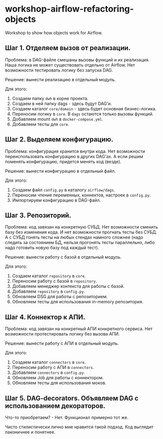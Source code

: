 # workshop-airflow-refactoring-objects
Workshop to show how objects work for Airflow.

## Шаг 1. Отделяем вызов от реализации.

Проблема: в DAG-файле смешаны вызовы функций и их реализация. Наша логика не может существовать отдельно от Airflow. Нет возможности тестировать логику без запуска DAG.

Решение: вынести реализацию в отдельный модуль.

Для этого:
1. Создаем папку `dwh` в корне проекта.
2. Создаем в ней папку dags - здесь будут DAG'и.
3. Создаем каталог `core/domain` - здесь будет основная бизнес-логика.
4. Переносим логику в `core`. В `dags` остаются только вызовы функций.
5. Добавляем mount `dwh` в `docker-compose.yml`.
6. Добавляем тесты для `core`.


## Шаг 2. Выделяем конфигурацию.
Проблема: конфигурация хранится внутри кода. Нет возможности переиспользовать конфигурацию в других DAG'ах. А если решим поменять конфигурацию, придется менять код (везде).

Решение: вынести конфигурацию в отдельный файл. 

Для этого:
1. Создаем файл `config.py` в каталогу `airflow/dags`.
2. Переносим чтение переменных, коннектов, настроек в `config.py`.
3. Импортируем конфигурацию в DAG-файл.


## Шаг 3. Репозиторий.

Проблема: код завязан на конкретную СУБД. Нет возможности сменить базу без изменения кода. 
И нет возможности прогнать тесты без СУБД. А с СУБД гонять тесты на любых стендах намного сложнее (надо следить за состоянием БД, нельзя прогонять тесты параллельно, либо надо готовить новую базу под каждый тест).

Решение: вынести работу с базой в отдельный модуль.

Для этого:
1. Создаем каталог `repository` в `core`.
2. Переносим работу с базой в `repository`.
3. Добавляем менеджер контекста для работы с базой.
4. Добавляем `repository` в `config.py`.
5. Обновляем DSG для работы с репозиторием.
6. Обновляем тесты для использования in-memory репозитория.


## Шаг 4. Коннектор к АПИ.

Проблема: код завязан на конкретный АПИ конкретного сервиса. Нет возможности протестировать логику без вызова АПИ.

Решение: вынести работу с АПИ в отдельный модуль.

Для этого:
1. Создаем каталог `connectors` в `core`.
2. Переносим работу с АПИ в `connectors`.
3. Добавляем `connectors` в `config.py`.
4. Обновляем Job для работы с коннектором.
5. Обновляем тесты для использования моков.


## Шаг 5. DAG-decorators. Объявляем DAG с использованием декораторов.

Что-то приобретаем? - Нет. Функционал примерно тот же.

Чисто стилистически лично мне нравится такой подход. Код выглядит лаконичнее и понятнее.



